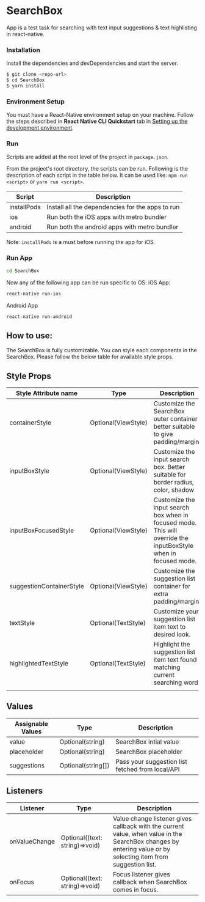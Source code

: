 # SearchBox

App is a test task for searching with text input suggestions & text highlisting in react-native.

### Installation

Install the dependencies and devDependencies and start the server.

```sh
$ git clone <repo-url>
$ cd SearchBox
$ yarn install
```

### Environment Setup

You must have a React-Native environment setup on your machine. Follow the steps described in **React Native CLI Quickstart** tab in [Setting up the development environment](https://reactnative.dev/docs/environment-setup).

### Run

Scripts are added at the root level of the project in `package.json`.

From the project's root directory, the scripts can be run. Following is the description of each script in the table below. It can be used like: `npm run <script>` or `yarn run <script>`.

| Script      | Description                                      |
| ----------- | ------------------------------------------------ |
| installPods | Install all the dependencies for the apps to run |
| ios         | Run both the iOS apps with metro bundler         |
| android     | Run both the android apps with metro bundler     |

Note: `installPods` is a must before running the app for iOS.

### Run App

```bash
cd SearchBox
```

Now any of the following app can be run specific to OS:
iOS App:

```bash
react-native run-ios
```

Android App

```bash
react-native run-android
```

## How to use:

The SearchBox is fully customizable. You can style each components in the SearchBox. Please follow the below table for available style props.

## Style Props

| Style Attribute name     | Type                | Description                                                                                                     |
| ------------------------ | ------------------- | --------------------------------------------------------------------------------------------------------------- |
| containerStyle           | Optional(ViewStyle) | Customize the SearchBox outer container better suitable to give padding/margin.                                 |
| inputBoxStyle            | Optional(ViewStyle) | Customize the input search box. Better suitable for border radius, color, shadow                                |
| inputBoxFocusedStyle     | Optional(ViewStyle) | Customize the input search box when in focused mode. This will override the inputBoxStyle when in focused mode. |
| suggestionContainerStyle | Optional(ViewStyle) | Customize the suggestion list container for extra padding/margin.                                               |
| textStyle                | Optional(TextStyle) | Customize your suggestion list item text to desired look.                                                       |
| highlightedTextStyle     | Optional(TextStyle) | Highlight the suggestion list item text found matching current searching word.                                  |
|                          |                     |

## Values

| Assignable Values | Type               | Description                                      |
| ----------------- | ------------------ | ------------------------------------------------ |
| value             | Optional(string)   | SearchBox intial value                           |
| placeholder       | Optional(string)   | SearchBox placeholder                            |
| suggestions       | Optional(string[]) | Pass your suggestion list fetched from local/API |

## Listeners

| Listener      | Type                           | Description                                                                                                                                                   |
| ------------- | ------------------------------ | ------------------------------------------------------------------------------------------------------------------------------------------------------------- |
| onValueChange | Optional((text: string)=>void) | Value change listener gives callback with the current value, when value in the SearchBox changes by entering value or by selecting item from suggestion list. |
| onFocus       | Optional((text: string)=>void) | Focus listener gives callback when SearchBox comes in focus.                                                                                                  |
